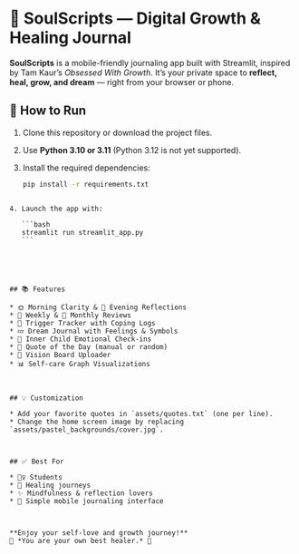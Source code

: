 # 🌸 SoulScripts — Digital Growth & Healing Journal

**SoulScripts** is a mobile-friendly journaling app built with Streamlit, inspired by Tam Kaur’s *Obsessed With Growth*. It’s your private space to **reflect, heal, grow, and dream** — right from your browser or phone.



## 🔧 How to Run

1. Clone this repository or download the project files.
2. Use **Python 3.10 or 3.11** (Python 3.12 is not yet supported).
3. Install the required dependencies:

   ```bash
   pip install -r requirements.txt
````

4. Launch the app with:

   ```bash
   streamlit run streamlit_app.py
   ```





## 📚 Features

* 🌞 Morning Clarity & 🌙 Evening Reflections
* 📆 Weekly & 📅 Monthly Reviews
* 🚨 Trigger Tracker with Coping Logs
* 💤 Dream Journal with Feelings & Symbols
* 🧸 Inner Child Emotional Check-ins
* 📖 Quote of the Day (manual or random)
* 🌠 Vision Board Uploader
* 📊 Self-care Graph Visualizations



## 💡 Customization

* Add your favorite quotes in `assets/quotes.txt` (one per line).
* Change the home screen image by replacing `assets/pastel_backgrounds/cover.jpg`.



## ✅ Best For

* 🧘‍♀️ Students
* 💖 Healing journeys
* ✨ Mindfulness & reflection lovers
* 📱 Simple mobile journaling interface



**Enjoy your self-love and growth journey!**
🌸 *You are your own best healer.* 🌸


